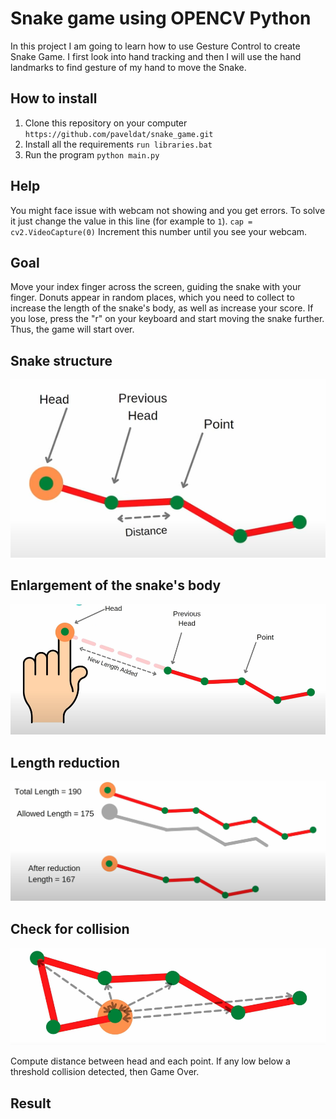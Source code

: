 # Snake game using OPENCV Python
In this project I am going to learn how to use Gesture Control to create Snake Game. 
I first look into hand tracking and then I will use the hand landmarks to find gesture of my hand to move the Snake.

## How to install
1. Clone this repository on your computer
`https://github.com/paveldat/snake_game.git`
2. Install all the requirements
`run libraries.bat`
3. Run the program
`python main.py`

## Help
You might face issue with webcam not showing and you get errors.
To solve it just change the value in this line (for example to `1`).
`cap = cv2.VideoCapture(0)`
Increment this number until you see your webcam.

## Goal
Move your index finger across the screen, guiding the snake with your finger.
Donuts appear in random places, which you need to collect to increase the length of the snake's body, as well as increase your score.
If you lose, press the "r" on your keyboard and start moving the snake further. Thus, the game will start over.

## Snake structure

<img src="https://github.com/paveldat/snake_game/blob/main/img/snake.png">

## Enlargement of the snake's body

<img src="https://github.com/paveldat/snake_game/blob/main/img/new_length.png">

## Length reduction

<img src="https://github.com/paveldat/snake_game/blob/main/img/length_reduction.png">

## Check for collision

<img src="https://github.com/paveldat/snake_game/blob/main/img/collision.png">

Compute distance between head and each point.
If any low below a threshold collision detected, then Game Over.

## Result

